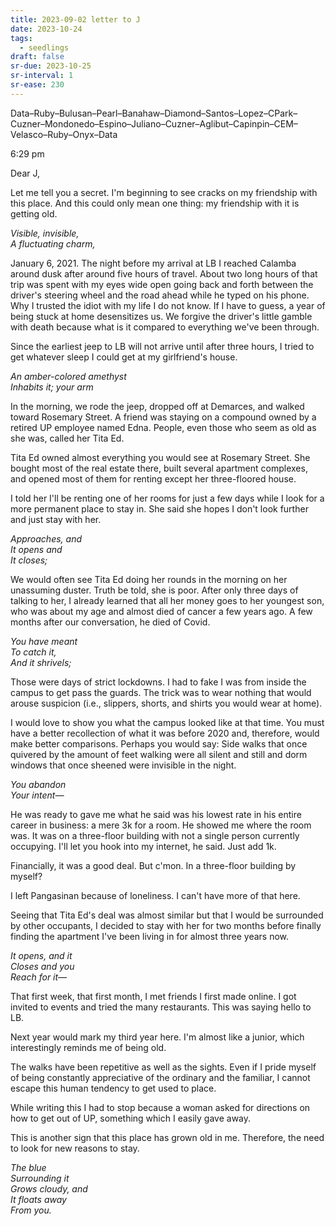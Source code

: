 ```yaml
---
title: 2023-09-02 letter to J
date: 2023-10-24
tags:
  - seedlings
draft: false
sr-due: 2023-10-25
sr-interval: 1
sr-ease: 230
---
```

Data–Ruby–Bulusan–Pearl–Banahaw–Diamond–Santos–Lopez–CPark–Cuzner–Mondonedo–Espino–Juliano–Cuzner–Aglibut–Capinpin–CEM–Velasco–Ruby–Onyx–Data

6:29 pm

Dear J,

Let me tell you a secret. I'm beginning to see cracks on my friendship with this place. And this could only mean one thing: my friendship with it is getting old.

*Visible, invisible,  
A fluctuating charm,*

January 6, 2021. The night before my arrival at LB I reached Calamba around dusk after around five hours of travel. About two long hours of that trip was spent with my eyes wide open going back and forth between the driver's steering wheel and the road ahead while he typed on his phone. Why I trusted the idiot with my life I do not know. If I have to guess, a year of being stuck at home desensitizes us. We forgive the driver's little gamble with death because what is it compared to everything we've been through.

Since the earliest jeep to LB will not arrive until after three hours, I tried to get whatever sleep I could get at my girlfriend's house.

*An amber-colored amethyst  
Inhabits it; your arm*

In the morning, we rode the jeep, dropped off at Demarces, and walked toward Rosemary Street. A friend was staying on a compound owned by a retired UP employee named Edna. People, even those who seem as old as she was, called her Tita Ed.

Tita Ed owned almost everything you would see at Rosemary Street. She bought most of the real estate there, built several apartment complexes, and opened most of them for renting except her three-floored house.

I told her I'll be renting one of her rooms for just a few days while I look for a more permanent place to stay in. She said she hopes I don't look further and just stay with her.

*Approaches, and  
It opens and  
It closes;*

We would often see Tita Ed doing her rounds in the morning on her unassuming duster. Truth be told, she is poor. After only three days of talking to her, I already learned that all her money goes to her youngest son, who was about my age and almost died of cancer a few years ago. A few months after our conversation, he died of Covid.

*You have meant  
To catch it,  
And it shrivels;*

Those were days of strict lockdowns. I had to fake I was from inside the campus to get pass the guards. The trick was to wear nothing that would arouse suspicion (i.e., slippers, shorts, and shirts you would wear at home).

I would love to show you what the campus looked like at that time. You must have a better recollection of what it was before 2020 and, therefore, would make better comparisons. Perhaps you would say: Side walks that once quivered by the amount of feet walking were all silent and still and dorm windows that once sheened were invisible in the night.

*You abandon  
Your intent—*

He was ready to gave me what he said was his lowest rate in his entire career in business: a mere 3k for a room. He showed me where the room was. It was on a three-floor building with not a single person currently occupying. I'll let you hook into my internet, he said. Just add 1k.

Financially, it was a good deal. But c'mon. In a three-floor building by myself?

I left Pangasinan because of loneliness. I can't have more of that here.

Seeing that Tita Ed's deal was almost similar but that I would be surrounded by other occupants, I decided to stay with her for two months before finally finding the apartment I've been living in for almost three years now.

*It opens, and it  
Closes and you  
Reach for it—*

That first week, that first month, I met friends I first made online. I got invited to events and tried the many restaurants. This was saying hello to LB.

Next year would mark my third year here. I'm almost like a junior, which interestingly reminds me of being old.

The walks have been repetitive as well as the sights. Even if I pride myself of being constantly appreciative of the ordinary and the familiar, I cannot escape this human tendency to get used to place.

While writing this I had to stop because a woman asked for directions on how to get out of UP, something which I easily gave away.

This is another sign that this place has grown old in me. Therefore, the need to look for new reasons to stay.

*The blue  
Surrounding it  
Grows cloudy, and  
It floats away  
From you.*